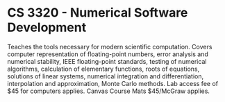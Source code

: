 # CS 3320 - Numerical Software Development
Teaches the tools necessary for modern scientific computation. Covers computer representation of floating-point numbers, error analysis and numerical stability, IEEE floating-point standards, testing of numerical algorithms, calculation of elementary functions, roots of equations, solutions of linear systems, numerical integration and differentiation, interpolation and approximation, Monte Carlo methods. Lab access fee of $45 for computers applies. Canvas Course Mats $45/McGraw applies.
